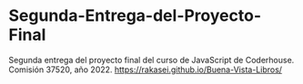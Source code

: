 # Segunda-Entrega-del-Proyecto-Final
Segunda entrega del proyecto final del curso de JavaScript de Coderhouse. Comisión 37520, año 2022.
 https://rakasei.github.io/Buena-Vista-Libros/
